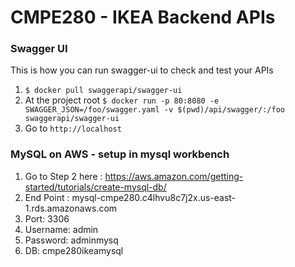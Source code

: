 # CMPE280 - IKEA Backend APIs


### Swagger UI

This is how you can run swagger-ui to check and test your APIs
1. `$ docker pull swaggerapi/swagger-ui`
1. At the project root `$ docker run -p 80:8080 -e SWAGGER_JSON=/foo/swagger.yaml -v $(pwd)/api/swagger/:/foo swaggerapi/swagger-ui`
1. Go to `http://localhost`


### MySQL on AWS - setup in mysql workbench
    
1. Go to Step 2 here : https://aws.amazon.com/getting-started/tutorials/create-mysql-db/
1. End Point : mysql-cmpe280.c4lhvu8c7j2x.us-east-1.rds.amazonaws.com
3. Port: 3306
4. Username: admin
5. Password: adminmysq
6. DB: cmpe280ikeamysql
